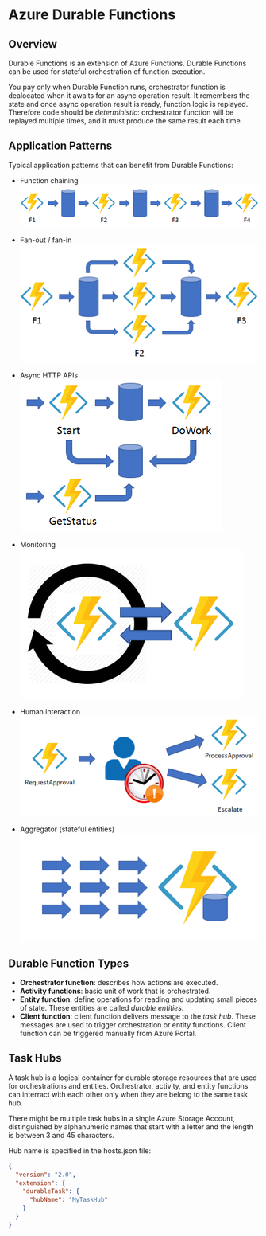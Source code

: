 # Azure Durable Functions

## Overview

Durable Functions is an extension of Azure Functions. Durable Functions can be used for stateful orchestration of function execution.

You pay only when Durable Function runs, orchestrator function is dealocated when it awaits for an async operation result. It remembers the state and once async operation result is ready, function logic is replayed. Therefore code should be *deterministic*: orchestrator function will be replayed multiple times, and it must produce the same result each time.

## Application Patterns

Typical application patterns that can benefit from Durable Functions:

- Function chaining  
![function-chaining.png](./assets/function-chaining.png)

- Fan-out / fan-in  
![fan-out-fan-in.png](./assets/fan-out-fan-in.png)

- Async HTTP APIs  
![async-http-api.png](./assets/async-http-api.png)

- Monitoring  
![monitor.png](./assets/monitor.png)

- Human interaction  
![approval.png](./assets/approval.png)

- Aggregator (stateful entities)  
![aggregator.png](./assets/aggregator.png)


## Durable Function Types

- **Orchestrator function**: describes how actions are executed.
- **Activity functions**: basic unit of work that is orchestrated.
- **Entity function**: define operations for reading and updating small pieces of state. These entities are called *durable entities*.
- **Client function**: client function delivers message to the *task hub*. These messages are used to trigger orchestration or entity functions. Client function can be triggered manually from Azure Portal.

## Task Hubs

A task hub is a logical container for durable storage resources that are used for orchestrations and entities. Orchestrator, activity, and entity functions can interract with each other only when they are belong to the same task hub.

There might be multiple task hubs in a single Azure Storage Account, distinguished by alphanumeric names that start with a letter and the length is between 3 and 45 characters.

Hub name is specified in the hosts.json file:
```json
{
  "version": "2.0",
  "extension": {
    "durableTask": {
      "hubName": "MyTaskHub"
    }
  }
}
```